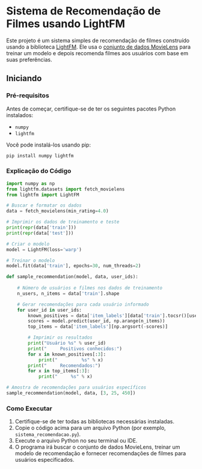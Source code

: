 
# Sistema de Recomendação de Filmes usando LightFM

Este projeto é um sistema simples de recomendação de filmes construído usando a biblioteca [LightFM](https://making.lyst.com/lightfm/docs/home.html). Ele usa o [conjunto de dados MovieLens](https://grouplens.org/datasets/movielens/) para treinar um modelo e depois recomenda filmes aos usuários com base em suas preferências.

## Iniciando

### Pré-requisitos

Antes de começar, certifique-se de ter os seguintes pacotes Python instalados:

- `numpy`
- `lightfm`

Você pode instalá-los usando pip:

```bash
pip install numpy lightfm
```

### Explicação do Código

```python
import numpy as np
from lightfm.datasets import fetch_movielens
from lightfm import LightFM

# Buscar e formatar os dados
data = fetch_movielens(min_rating=4.0)

# Imprimir os dados de treinamento e teste
print(repr(data['train']))
print(repr(data['test']))

# Criar o modelo
model = LightFM(loss='warp')

# Treinar o modelo
model.fit(data['train'], epochs=30, num_threads=2)

def sample_recommendation(model, data, user_ids):
    
    # Número de usuários e filmes nos dados de treinamento
    n_users, n_items = data['train'].shape

    # Gerar recomendações para cada usuário informado
    for user_id in user_ids:
        known_positives = data['item_labels'][data['train'].tocsr()[user_id].indices]
        scores = model.predict(user_id, np.arange(n_items))
        top_items = data['item_labels'][np.argsort(-scores)]

        # Imprimir os resultados
        print("Usuário %s" % user_id)
        print("     Positivos conhecidos:")
        for x in known_positives[:3]:
            print("         %s" % x)
        print("     Recomendados:")
        for x in top_items[:3]:
            print("     %s" % x)

# Amostra de recomendações para usuários específicos
sample_recommendation(model, data, [3, 25, 450])
```

### Como Executar

1. Certifique-se de ter todas as bibliotecas necessárias instaladas.
2. Copie o código acima para um arquivo Python (por exemplo, `sistema_recomendacao.py`).
3. Execute o arquivo Python no seu terminal ou IDE.
4. O programa irá buscar o conjunto de dados MovieLens, treinar um modelo de recomendação e fornecer recomendações de filmes para usuários especificados.

